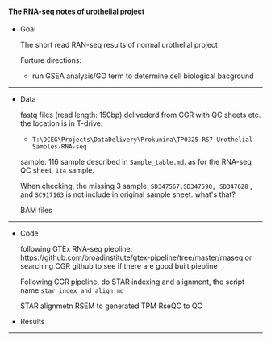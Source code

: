 #### The RNA-seq notes of urothelial project
- Goal
  
  The short read RAN-seq results of normal urothelial project

  Furture directions:
    - run GSEA analysis/GO term to determine cell biological bacground
  


  
------------------
- Data
  
  fastq files (read length: 150bp) delivederd from CGR with QC sheets etc. the location is in T-drive:
  
    - `T:\DCEG\Projects\DataDelivery\Prokunina\TP0325-RS7-Urothelial-Samples-RNA-seq`
  
  sample: 116 sample described in `Sample_table.md`. as for the RNA-seq QC sheet, `114` sample.

  When checking, the missing 3 sample: `SD347567,SD347590, SD347628` , and `SC917163` is not include in original sample sheet. what's that?

  BAM files
  
  

  
  
------------------
- Code

  following GTEx RNA-seq piepline: https://github.com/broadinstitute/gtex-pipeline/tree/master/rnaseq
  or searching CGR github to see if there are good built piepline

  Following CGR pipeline, do STAR indexing and alignment, the script name `star_index_and_align.md`
  
  STAR alignmetn
  RSEM to generated TPM
  RseQC to QC
  
- Results
-------------------
